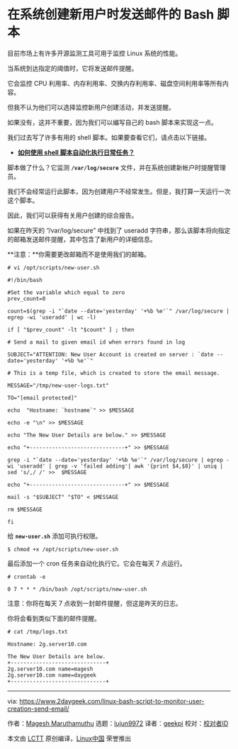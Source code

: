 [#]: collector: (lujun9972)
[#]: translator: (geekpi)
[#]: reviewer: ( )
[#]: publisher: ( )
[#]: url: ( )
[#]: subject: (Bash Script to Send a Mail When a New User Account is Created in System)
[#]: via: (https://www.2daygeek.com/linux-bash-script-to-monitor-user-creation-send-email/)
[#]: author: (Magesh Maruthamuthu https://www.2daygeek.com/author/magesh/)

在系统创建新用户时发送邮件的 Bash 脚本
======

目前市场上有许多开源监测工具可用于监控 Linux 系统的性能。

当系统到达指定的阈值时，它将发送邮件提醒。

它会监控 CPU 利用率、内存利用率、交换内存利用率、磁盘空间利用率等所有内容。

但我不认为他们可以选择监控新用户创建活动，并发送提醒。

如果没有，这并不重要，因为我们可以编写自己的 bash 脚本来实现这一点。

我们过去写了许多有用的 shell 脚本。如果要查看它们，请点击以下链接。

  * **[如何使用 shell 脚本自动化执行日常任务？][1]**



脚本做了什么？它监测 **`/var/log/secure`** 文件，并在系统创建新帐户时提醒管理员。

我们不会经常运行此脚本，因为创建用户不经常发生。但是，我打算一天运行一次这个脚本。

因此，我们可以获得有关用户创建的综合报告。

如果在昨天的 “/var/log/secure” 中找到了 useradd 字符串，那么该脚本将向指定的邮箱发送邮件提醒，其中包含了新用户的详细信息。

**注意：**你需要更改邮箱而不是使用我们的邮箱。

```
# vi /opt/scripts/new-user.sh

#!/bin/bash

#Set the variable which equal to zero
prev_count=0

count=$(grep -i "`date --date='yesterday' '+%b %e'`" /var/log/secure | egrep -wi 'useradd' | wc -l)

if [ "$prev_count" -lt "$count" ] ; then

# Send a mail to given email id when errors found in log

SUBJECT="ATTENTION: New User Account is created on server : `date --date='yesterday' '+%b %e'`"

# This is a temp file, which is created to store the email message.

MESSAGE="/tmp/new-user-logs.txt"

TO="[email protected]"

echo  "Hostname: `hostname`" >> $MESSAGE

echo -e "\n" >> $MESSAGE

echo "The New User Details are below." >> $MESSAGE

echo "+------------------------------+" >> $MESSAGE

grep -i "`date --date='yesterday' '+%b %e'`" /var/log/secure | egrep -wi 'useradd' | grep -v 'failed adding'| awk '{print $4,$8}' | uniq | sed 's/,/ /' >>  $MESSAGE

echo "+------------------------------+" >> $MESSAGE

mail -s "$SUBJECT" "$TO" < $MESSAGE

rm $MESSAGE

fi
```

给 **`new-user.sh`** 添加可执行权限。

```
$ chmod +x /opt/scripts/new-user.sh
```

最后添加一个 cron 任务来自动化执行它。它会在每天 7 点运行。

```
# crontab -e

0 7 * * * /bin/bash /opt/scripts/new-user.sh
```

注意：你将在每天 7 点收到一封邮件提醒，但这是昨天的日志。

你将会看到类似下面的邮件提醒。

```
# cat /tmp/logs.txt

Hostname: 2g.server10.com

The New User Details are below.
+------------------------------+
2g.server10.com name=magesh
2g.server10.com name=daygeek
+------------------------------+
```

--------------------------------------------------------------------------------

via: https://www.2daygeek.com/linux-bash-script-to-monitor-user-creation-send-email/

作者：[Magesh Maruthamuthu][a]
选题：[lujun9972][b]
译者：[geekpi](https://github.com/geekpi)
校对：[校对者ID](https://github.com/校对者ID)

本文由 [LCTT](https://github.com/LCTT/TranslateProject) 原创编译，[Linux中国](https://linux.cn/) 荣誉推出

[a]: https://www.2daygeek.com/author/magesh/
[b]: https://github.com/lujun9972
[1]: https://www.2daygeek.com/category/shell-script/
